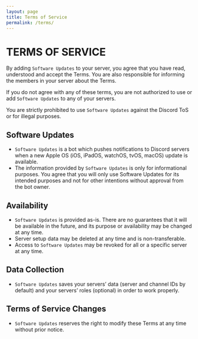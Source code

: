 ```yaml
---
layout: page
title: Terms of Service
permalink: /terms/
---
```


# TERMS OF SERVICE

By adding `Software Updates` to your server, you agree that you have read, understood and accept the Terms. You are also responsible for informing the members in your server about the Terms.

If you do not agree with any of these terms, you are not authorized to use or add `Software Updates` to any of your servers.

You are strictly prohibited to use `Software Updates` against the Discord ToS or for illegal purposes. 

## Software Updates

- `Software Updates` is a bot which pushes notifications to Discord servers when a new Apple OS (iOS, iPadOS, watchOS, tvOS, macOS) update is available.
- The information provided by `Software Updates` is only for informational purposes. You agree that you will only use Software Updates for its intended purposes and not for other intentions without approval from the bot owner.

## Availability

- `Software Updates` is provided as-is. There are no guarantees that it will be available in the future, and its purpose or availability may be changed at any time.
- Server setup data may be deleted at any time and is non-transferable.
- Access to `Software Updates` may be revoked for all or a specific server at any time.

## Data Collection

- `Software Updates` saves your servers’ data (server and channel IDs by default) and your servers’ roles (optional) in order to work properly.

## Terms of Service Changes

- `Software Updates` reserves the right to modify these Terms at any time without prior notice. 